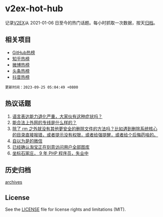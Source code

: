 # v2ex-hot-hub

 记录[V2EX](https://www.v2ex.com/)从 2021-01-06 日至今的热门话题。每小时抓取一次数据，按天[归档](archives)。
 
 ## 相关项目

- [GitHub热榜](https://github.com/lonnyzhang423/github-hot-hub)
- [知乎热榜](https://github.com/lonnyzhang423/zhihu-hot-hub)
- [微博热榜](https://github.com/lonnyzhang423/weibo-hot-hub)
- [头条热榜](https://github.com/lonnyzhang423/toutiao-hot-hub)
- [抖音热榜](https://github.com/lonnyzhang423/douyin-hot-hub)


 `更新时间：2023-09-25 05:04:49 +0800`

## 热议话题

1. [语言表达能力退化严重，大家伙有这种症状吗？](https://www.v2ex.com/t/976621)
1. [能合法上外网的专线是什么样的？](https://www.v2ex.com/t/976763)
1. [除了 rm 之外就没有其他更安全的删除文件的方法吗？比如遇到删除系统核心的目录直接报错，或者提示没有权限，或者给强提醒，或者给个后悔药啥的。](https://www.v2ex.com/t/976664)
1. [自以为是的微信](https://www.v2ex.com/t/976595)
1. [已经确认淘宝正在刻意访问用户全部图库](https://www.v2ex.com/t/976743)
1. [坐标石家庄， 9 年 PHP 程序员，失业中](https://www.v2ex.com/t/976691)

## 历史归档

[archives](archives)

## License

See the [LICENSE](LICENSE) file for license rights and limitations (MIT).

